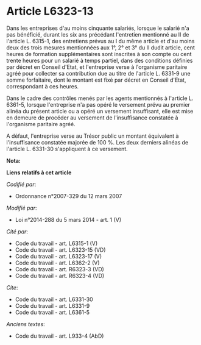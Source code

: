 # Article L6323-13

Dans les entreprises d'au moins cinquante salariés, lorsque le salarié n'a pas bénéficié, durant les six ans précédant
l'entretien mentionné au II de l'article L. 6315-1, des entretiens prévus au I du même article et d'au moins deux des trois
mesures mentionnées aux 1°, 2° et 3° du II dudit article, cent heures de formation supplémentaires sont inscrites à son
compte ou cent trente heures pour un salarié à temps partiel, dans des conditions définies par décret en Conseil d'Etat, et
l'entreprise verse à l'organisme paritaire agréé pour collecter sa contribution due au titre de l'article L. 6331-9 une somme
forfaitaire, dont le montant est fixé par décret en Conseil d'Etat, correspondant à ces heures. 

Dans le cadre des contrôles menés par les agents mentionnés à l'article L. 6361-5, lorsque l'entreprise n'a pas opéré le
versement prévu au premier alinéa du présent article ou a opéré un versement insuffisant, elle est mise en demeure de
procéder au versement de l'insuffisance constatée à l'organisme paritaire agréé. 

A défaut, l'entreprise verse au Trésor public un montant équivalent à l'insuffisance constatée majorée de 100 %. Les deux
derniers alinéas de l'article L. 6331-30 s'appliquent à ce versement.

**Nota:**



**Liens relatifs à cet article**

_Codifié par_:

  - Ordonnance n°2007-329 du 12 mars 2007

_Modifié par_:

  - Loi n°2014-288 du 5 mars 2014 - art. 1 (V)

_Cité par_:

  - Code du travail - art. L6315-1 (V)
  - Code du travail - art. L6323-15 (VD)
  - Code du travail - art. L6323-17 (V)
  - Code du travail - art. L6362-2 (V)
  - Code du travail - art. R6323-3 (VD)
  - Code du travail - art. R6323-4 (VD)

_Cite_:

  - Code du travail - art. L6331-30
  - Code du travail - art. L6331-9
  - Code du travail - art. L6361-5

_Anciens textes_:

  - Code du travail - art. L933-4 (AbD)
